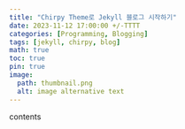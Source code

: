 ```yaml
---
title: "Chirpy Theme로 Jekyll 블로그 시작하기"
date: 2023-11-12 17:00:00 +/-TTTT
categories: [Programming, Blogging]
tags: [jekyll, chirpy, blog]
math: true
toc: true
pin: true
image:
  path: thumbnail.png
  alt: image alternative text
---
```


contents